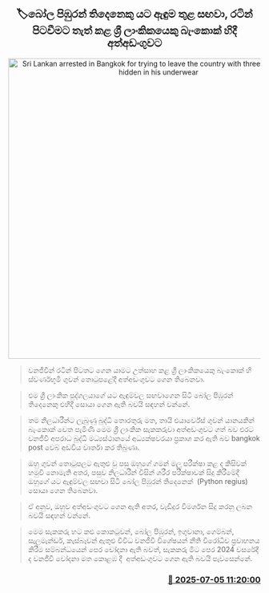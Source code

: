 <p align='center'><b><h2 align='center' title='Sri Lankan arrested in Bangkok for trying to leave the country with three ball pythons hidden in his underwear'>🏷බෝල පිඹුරන් තිදෙනෙකු යට ඇඳුම තුළ සඟවා, රටින් පිටවීමට තැත් කළ ශ්‍රී ලාංකිකයෙකු බැංකොක් හිදී අත්අඩංගුවට</h2></b></p>
<p align='center'><img src='https://helakuru.sgp1.cdn.digitaloceanspaces.com/esana/images/lib/arrested2[1].jpg' width='600' alt='Sri Lankan arrested in Bangkok for trying to leave the country with three ball pythons hidden in his underwear'></p>

> වනජීවීන් රටින් පිටතට ගෙන යාමට උත්සාහ කළ ශ්‍රී ලාංකිකයෙකු බැංකොක් හි ස්වර්ණභූමි ගුවන් තොටුපළේදී අත්අඩංගුවට ගෙන තිබෙනවා.

> එම ශ්‍රී ලාංකික පුද්ගලයාගේ යට ඇඳුම්වල සඟවාගෙන සිටි බෝල පිඹුරන් තිදෙනෙකු එහිදී සොයා ගෙන ඇති බවයි සඳහන් වන්නේ.

> තම නිලධාරීන්ට ලැබුණු බුද්ධි තොරතුරු මත, තායි එයාර්වේස් ගුවන් යානයකින් බැංකොක් වෙත පැමිණි මෙම ශ්‍රී ලාංකික සැකකරුවා අත්අඩංගුවට ගත් බව එර‍‍ට වනජීවී අපරාධ බුද්ධි මධ්‍යස්ථානයේ අධ්‍යක්ෂවරයා ප්‍රකාශ කර ඇති බව bangkok post වෙබ් අඩවිය වාර්තා කර තිබුණා.

> ඔහු ගුවන් තොටුපලට ඇතුළු වු පසු ඔහුගේ ගමන් මලු පරීක්ෂා කළ ද කිසිවක් හමුවී නොමැති අතර, පසුව නිලධාරීන් විසින් ශරීර පරීක්ෂාවක් සිදු කිරීමේදී ඔහුගේ යට ඇඳුම්වල සඟවා සිටි බෝල පිඹුරන් තිදෙනෙක්  (Python regius) සොයා ගෙන තිබෙනවා.

> ඒ අනුව, ඔහුව අත්අඩංගුවට ගෙන ඇති අතර, වැඩිදුර විමර්ශන සිදු කරනු ලබන බවයි සඳහන් වන්නේ.

> මෙම සැකකරු හට කළු කොකටුවන්, බෝල පිඹුරන්, ඉගුවානා, ගෙම්බන්, සැලමැන්ඩර්, කැස්බෑවන් ඇතුළු විවිධ වනජීවී විශේෂයන් නීති විරෝධීව ප්‍රවාහනය කිරීම සම්බන්ධයෙන් පෙර චෝදනා ඇති බවත්, සැකකරු මීට පෙර 2024 වසරේදී ද වනජීවී චෝදනා මත කොළඹ දී  අත්අඩංගුවට ගෙන ඇති බවයි පැවසෙන්නේ.



<h3 align='right'><a href='https://www.helakuru.lk/esana/p/111603/'>📅 2025-07-05 11:20:00</a></h3>
